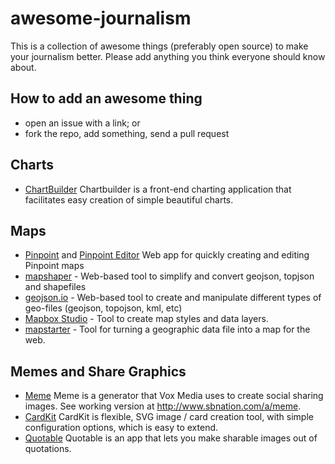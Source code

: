 # awesome-journalism

This is a collection of awesome things (preferably open source) to make your journalism better. Please add anything you think everyone should know about.

## How to add an awesome thing

 - open an issue with a link; or
 - fork the repo, add something, send a pull request

## Charts

 - [ChartBuilder](https://github.com/Quartz/Chartbuilder/) Chartbuilder is a front-end charting application that facilitates easy creation of simple beautiful charts.

## Maps

 - [Pinpoint](https://github.com/dowjones/pinpoint) and [Pinpoint Editor](https://github.com/dowjones/pinpoint-editor) Web app for quickly creating and editing Pinpoint maps
 - [mapshaper](http://mapshaper.org/) - Web-based tool to simplify and convert geojson, topjson and shapefiles
 - [geojson.io](http://geojson.io/) - Web-based tool to create and manipulate different types of geo-files (geojson, topojson, kml, etc) 
 - [Mapbox Studio](https://www.mapbox.com/mapbox-studio/#linux) - Tool to create map styles and data layers.
 - [mapstarter](http://mapstarter.com/) - Tool for turning a geographic data file into a map for the web. 


## Memes and Share Graphics

 - [Meme](https://github.com/voxmedia/meme) Meme is a generator that Vox Media uses to create social sharing images. See working version at http://www.sbnation.com/a/meme.
 - [CardKit](https://github.com/times/cardkit) CardKit is flexible, SVG image / card creation tool, with simple configuration options, which is easy to extend.
 - [Quotable](https://github.com/nprapps/quotable) Quotable is an app that lets you make sharable images out of quotations.

